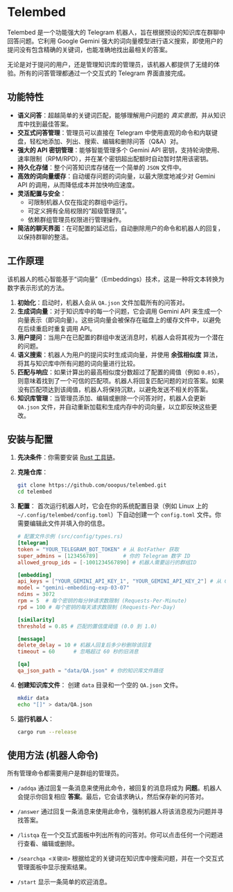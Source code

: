 # Telembed

Telembed 是一个功能强大的 Telegram 机器人，旨在根据预设的知识库在群聊中回答问题。它利用 Google Gemini 强大的词向量模型进行语义搜索，即使用户的提问没有包含精确的关键词，也能准确地找出最相关的答案。

无论是对于提问的用户，还是管理知识库的管理员，该机器人都提供了无缝的体验。所有的问答管理都通过一个交互式的 Telegram 界面直接完成。

## 功能特性

  * **语义问答**：超越简单的关键词匹配，能够理解用户问题的 *真实意图*，并从知识库中找到最佳答案。
  * **交互式问答管理**：管理员可以直接在 Telegram 中使用直观的命令和内联键盘，轻松地添加、列出、搜索、编辑和删除问答（Q\&A）对。
  * **强大的 API 密钥管理**：能够智能管理多个 Gemini API 密钥，支持轮询使用、速率限制（RPM/RPD），并在某个密钥超出配额时自动暂时禁用该密钥。
  * **持久化存储**：整个问答知识库存储在一个简单的 `JSON` 文件中。
  * **高效的词向量缓存**：自动缓存问题的词向量，以最大限度地减少对 Gemini API 的调用，从而降低成本并加快响应速度。
  * **灵活配置与安全**：
      * 可限制机器人仅在指定的群组中运行。
      * 可定义拥有全局权限的“超级管理员”。
      * 依赖群组管理员权限进行管理操作。
  * **简洁的聊天界面**：在可配置的延迟后，自动删除用户的命令和机器人的回复，以保持群聊的整洁。

## 工作原理

该机器人的核心智能基于“词向量”（Embeddings）技术，这是一种将文本转换为数字表示形式的方法。

1.  **初始化**：启动时，机器人会从 `QA.json` 文件加载所有的问答对。
2.  **生成词向量**：对于知识库中的每一个问题，它会调用 Gemini API 来生成一个向量表示（即词向量）。这些词向量会被保存在磁盘上的缓存文件中，以避免在后续重启时重复调用 API。
3.  **用户提问**：当用户在已配置的群组中发送消息时，机器人会将其视为一个潜在的问题。
4.  **语义搜索**：机器人为用户的提问实时生成词向量，并使用 **余弦相似度** 算法，将其与知识库中所有问题的词向量进行比较。
5.  **匹配与响应**：如果计算出的最高相似度分数超过了配置的阈值（例如 `0.85`），则意味着找到了一个可信的匹配项。机器人将回复匹配问题的对应答案。如果没有匹配项达到该阈值，机器人将保持沉默，以避免发送不相关的答案。
6.  **知识库管理**：当管理员添加、编辑或删除一个问答对时，机器人会更新 `QA.json` 文件，并自动重新加载和生成内存中的词向量，以立即反映这些更改。

## 安装与配置

1.  **先决条件**：你需要安装 [Rust 工具链](https://www.rust-lang.org/tools/install)。

2.  **克隆仓库**：

    ```bash
    git clone https://github.com/ooopus/telembed.git
    cd telembed
    ```

3.  **配置**：
    首次运行机器人时，它会在你的系统配置目录（例如 Linux 上的 `~/.config/telembed/config.toml`）下自动创建一个 `config.toml` 文件。你需要编辑此文件并填入你的信息。

    ```toml
    # 配置文件示例 (src/config/types.rs)
    [telegram]
    token = "YOUR_TELEGRAM_BOT_TOKEN" # 从 BotFather 获取
    super_admins = [123456789]        # 你的 Telegram 数字 ID
    allowed_group_ids = [-1001234567890] # 机器人需要运行的群组ID

    [embedding]
    api_keys = ["YOUR_GEMINI_API_KEY_1", "YOUR_GEMINI_API_KEY_2"] # 从 Google AI Studio 获取
    model = "gemini-embedding-exp-03-07"
    ndims = 3072
    rpm = 5  # 每个密钥的每分钟请求数限制 (Requests-Per-Minute)
    rpd = 100 # 每个密钥的每天请求数限制 (Requests-Per-Day)

    [similarity]
    threshold = 0.85 # 匹配的置信度阈值 (0.0 到 1.0)

    [message]
    delete_delay = 10 # 机器人回复后多少秒删除该回复
    timeout = 60      # 忽略超过 60 秒的旧消息

    [qa]
    qa_json_path = "data/QA.json" # 你的知识库文件路径
    ```

4.  **创建知识库文件**：
    创建 `data` 目录和一个空的 `QA.json` 文件。

    ```bash
    mkdir data
    echo "[]" > data/QA.json
    ```

5.  **运行机器人**：

    ```bash
    cargo run --release
    ```

## 使用方法 (机器人命令)

所有管理命令都需要用户是群组的管理员。

  * `/addqa`
    通过回复一条消息来使用此命令，被回复的消息将成为 **问题**。机器人会提示你回复相应 **答案**。最后，它会请求确认，然后保存新的问答对。

  * `/answer`
    通过回复一条消息来使用此命令，强制机器人将该消息视为问题并寻找答案。

  * `/listqa`
    在一个交互式面板中列出所有的问答对。你可以点击任何一个问题进行查看、编辑或删除。

  * `/searchqa <关键词>`
    根据给定的关键词在知识库中搜索问题，并在一个交互式管理面板中显示搜索结果。

  * `/start`
    显示一条简单的欢迎消息。
